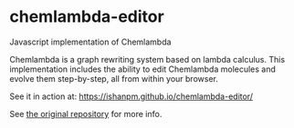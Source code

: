 # chemlambda-editor
Javascript implementation of Chemlambda

Chemlambda is a graph rewriting system based on lambda calculus. This implementation includes the ability to edit Chemlambda molecules and evolve them step-by-step, all from within your browser.

See it in action at: https://ishanpm.github.io/chemlambda-editor/

See [the original repository](https://github.com/chorasimilarity/chemlambda-gui/blob/gh-pages/dynamic/README.md) for more info.
